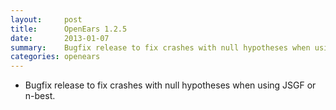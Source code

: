 ```yaml
---
layout:     post
title:      OpenEars 1.2.5 
date:       2013-01-07
summary:    Bugfix release to fix crashes with null hypotheses when using JSGF or n-best.
categories: openears
---
```

* Bugfix release to fix crashes with null hypotheses when using JSGF or n-best.